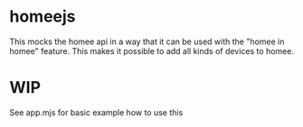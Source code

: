 # homeejs
This mocks the homee api in a way that it can be used with the "homee in homee" feature. This makes it possible to add all kinds of devices to homee.

# WIP

See app.mjs for basic example how to use this
